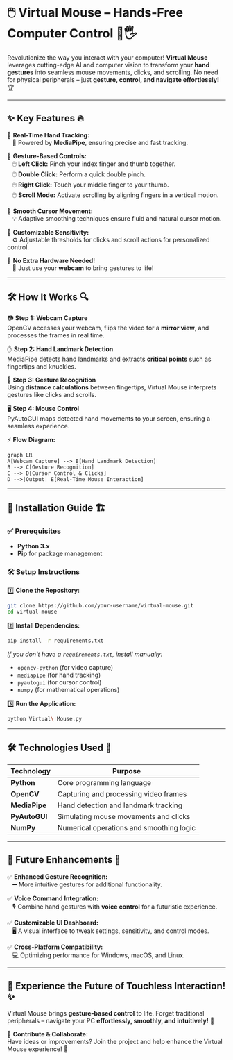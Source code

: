 # 🖱️ **Virtual Mouse – Hands-Free Computer Control** 🚀🖐️

Revolutionize the way you interact with your computer! **Virtual Mouse** leverages cutting-edge AI and computer vision to transform your **hand gestures** into seamless mouse movements, clicks, and scrolling. No need for physical peripherals – just **gesture, control, and navigate effortlessly!** 🏆

---

## ✨ **Key Features** 🔥

🔹 **Real-Time Hand Tracking:**  
&nbsp;&nbsp;&nbsp;🎯 Powered by **MediaPipe**, ensuring precise and fast tracking.  

🔹 **Gesture-Based Controls:**  
&nbsp;&nbsp;&nbsp;🖱️ **Left Click:** Pinch your index finger and thumb together.  
&nbsp;&nbsp;&nbsp;🖱️ **Double Click:** Perform a quick double pinch.  
&nbsp;&nbsp;&nbsp;🖱️ **Right Click:** Touch your middle finger to your thumb.  
&nbsp;&nbsp;&nbsp;🖱️ **Scroll Mode:** Activate scrolling by aligning fingers in a vertical motion.  

🔹 **Smooth Cursor Movement:**  
&nbsp;&nbsp;&nbsp;💡 Adaptive smoothing techniques ensure fluid and natural cursor motion.  

🔹 **Customizable Sensitivity:**  
&nbsp;&nbsp;&nbsp;⚙️ Adjustable thresholds for clicks and scroll actions for personalized control.  

🔹 **No Extra Hardware Needed!**  
&nbsp;&nbsp;&nbsp;📸 Just use your **webcam** to bring gestures to life!  

---

## 🛠 **How It Works** 🔍

📷 **Step 1: Webcam Capture**  
OpenCV accesses your webcam, flips the video for a **mirror view**, and processes the frames in real time.

✋ **Step 2: Hand Landmark Detection**  
MediaPipe detects hand landmarks and extracts **critical points** such as fingertips and knuckles.

📐 **Step 3: Gesture Recognition**  
Using **distance calculations** between fingertips, Virtual Mouse interprets gestures like clicks and scrolls.

🖥️ **Step 4: Mouse Control**  
PyAutoGUI maps detected hand movements to your screen, ensuring a seamless experience.  

⚡ **Flow Diagram:**  
```mermaid
graph LR
A[Webcam Capture] --> B[Hand Landmark Detection]
B --> C[Gesture Recognition]
C --> D[Cursor Control & Clicks]
D -->|Output| E[Real-Time Mouse Interaction]
```

---

## 🚀 **Installation Guide** 🏗️

### ✅ **Prerequisites**
- **Python 3.x**  
- **Pip** for package management  

### 🛠 **Setup Instructions**

1️⃣ **Clone the Repository:**
   ```bash
   git clone https://github.com/your-username/virtual-mouse.git
   cd virtual-mouse
   ```

2️⃣ **Install Dependencies:**
   ```bash
   pip install -r requirements.txt
   ```
   *If you don't have a `requirements.txt`, install manually:*  
   - `opencv-python` (for video capture)
   - `mediapipe` (for hand tracking)
   - `pyautogui` (for cursor control)
   - `numpy` (for mathematical operations)

3️⃣ **Run the Application:**
   ```bash
   python Virtual\ Mouse.py
   ```

---

## 🛠 **Technologies Used** 🧩

| **Technology**         | **Purpose**                              |
| ---------------------- | -----------------------------------------|
| **Python**             | Core programming language                |
| **OpenCV**             | Capturing and processing video frames    |
| **MediaPipe**          | Hand detection and landmark tracking     |
| **PyAutoGUI**          | Simulating mouse movements and clicks    |
| **NumPy**              | Numerical operations and smoothing logic |

---

## 🎯 **Future Enhancements** 🚀

✅ **Enhanced Gesture Recognition:**  
&nbsp;&nbsp;&nbsp;➖ More intuitive gestures for additional functionality.  

✅ **Voice Command Integration:**  
&nbsp;&nbsp;&nbsp;🎙️ Combine hand gestures with **voice control** for a futuristic experience.  

✅ **Customizable UI Dashboard:**  
&nbsp;&nbsp;&nbsp;🖥️ A visual interface to tweak settings, sensitivity, and control modes.  

✅ **Cross-Platform Compatibility:**  
&nbsp;&nbsp;&nbsp;💻 Optimizing performance for Windows, macOS, and Linux.  

---

## 🌟 **Experience the Future of Touchless Interaction!** ✨

Virtual Mouse brings **gesture-based control** to life. Forget traditional peripherals – navigate your PC **effortlessly, smoothly, and intuitively!** 🎯

📢 **Contribute & Collaborate:**  
Have ideas or improvements? Join the project and help enhance the Virtual Mouse experience! 🚀

